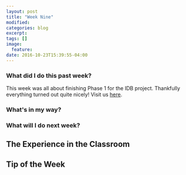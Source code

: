 ```yaml
---
layout: post
title: "Week Nine"
modified:
categories: blog
excerpt:
tags: []
image:
  feature:
date: 2016-10-23T15:39:55-04:00
---
```

### What did I do this past week?
This week was all about finishing Phase 1 for the IDB project. Thankfully everything turned out quite nicely! Visit us [here].

[here]: http://interswellar.me

### What's in my way?

### What will I do next week?

## The Experience in the Classroom

## Tip of the Week

